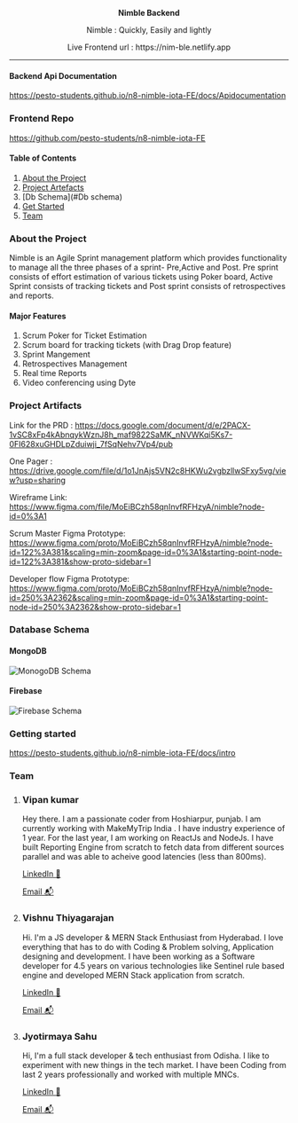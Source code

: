 
<p align="center"><b>Nimble Backend</b></p>
<p align="center">Nimble : Quickly, Easily and lightly</p>

<p align="center">Live Frontend url : <a>https://nim-ble.netlify.app</a></p>

<hr>

#### Backend Api Documentation

https://pesto-students.github.io/n8-nimble-iota-FE/docs/Apidocumentation

### Frontend Repo

https://github.com/pesto-students/n8-nimble-iota-FE

#### Table of Contents  
1. [About the Project](#about)  
2. [Project Artefacts](#artefacts)
3. [Db Schema](#Db schema)
4. [Get Started](#start)
5. [Team](#team)

  


### About the Project

Nimble is an Agile Sprint management platform which provides functionality to manage all the three phases of a sprint- Pre,Active and Post. Pre sprint consists of effort estimation of various tickets using Poker board, Active Sprint consists of tracking tickets and Post sprint consists of retrospectives and reports.

#### Major Features
1. Scrum Poker for Ticket Estimation
2. Scrum board for tracking tickets (with Drag Drop feature)
3. Sprint Mangement
4. Retrospectives Management
5. Real time Reports
6. Video conferencing using Dyte


### Project Artifacts

Link for the PRD : https://docs.google.com/document/d/e/2PACX-1vSC8xFp4kAbnqykWznJ8h_maf9822SaMK_nNVWKqi5Ks7-0FI628xuGHDLpZduiwji_7fSqNehv7Vp4/pub

One Pager : https://drive.google.com/file/d/1o1JnAjs5VN2c8HKWu2vgbzllwSFxy5vg/view?usp=sharing

Wireframe Link: https://www.figma.com/file/MoEiBCzh58qnInvfRFHzyA/nimble?node-id=0%3A1

Scrum Master Figma Prototype: https://www.figma.com/proto/MoEiBCzh58qnInvfRFHzyA/nimble?node-id=122%3A381&scaling=min-zoom&page-id=0%3A1&starting-point-node-id=122%3A381&show-proto-sidebar=1

Developer flow Figma Prototype:  https://www.figma.com/proto/MoEiBCzh58qnInvfRFHzyA/nimble?node-id=250%3A2362&scaling=min-zoom&page-id=0%3A1&starting-point-node-id=250%3A2362&show-proto-sidebar=1


### Database Schema


#### MongoDB

<img src="https://firebasestorage.googleapis.com/v0/b/nim-ble.appspot.com/o/profile-images%2FMongoDb_schema.png?alt=media&token=eccb16a1-52c5-46cf-b7dd-2a7c2a168432" alt="MonogoDB Schema">

#### Firebase

<img src="https://firebasestorage.googleapis.com/v0/b/nim-ble.appspot.com/o/profile-images%2FFirebase_schema.png?alt=media&token=0946e98d-4804-42e3-b957-c5611f737911" alt="Firebase Schema">



### Getting started

https://pesto-students.github.io/n8-nimble-iota-FE/docs/intro


### Team


1. ### Vipan kumar

    Hey there. I am a passionate coder from Hoshiarpur, punjab.  I am currently working with MakeMyTrip India . I have industry experience of 1 year. For the last year, I am working on ReactJs and NodeJs. I have built Reporting Engine from scratch to fetch data from different sources parallel and was able to acheive good latencies (less than 800ms). 

    [LinkedIn 💼](https://www.linkedin.com/in/vipank/")

    [Email 📬](mailto:vipan16116@iiitd.ac.in)

2. ### Vishnu Thiyagarajan

    Hi. I'm a JS developer & MERN Stack Enthusiast from Hyderabad. I love everything that has to do with Coding & Problem solving, Application designing and development. I have been working as a Software developer for 4.5 years on various technologies like Sentinel rule based engine and developed MERN Stack application from scratch.

    [LinkedIn 💼](https://www.linkedin.com/in/vishnu-thiyagarajan-2aa6a6129/)

    [Email 📬](mailto:mrtvishnu@gmail.com)

3. ### Jyotirmaya Sahu

    Hi, I'm a full stack developer & tech enthusiast from Odisha. I like to experiment with new things in the tech market. I have been Coding from last 2 years professionally and worked with multiple MNCs.

    [LinkedIn 💼](https://www.linkedin.com/in/jyotirmaya-sahu-52052b133/)

    [Email 📬](mailto:jyotirmayasahu38@gmail.com)


